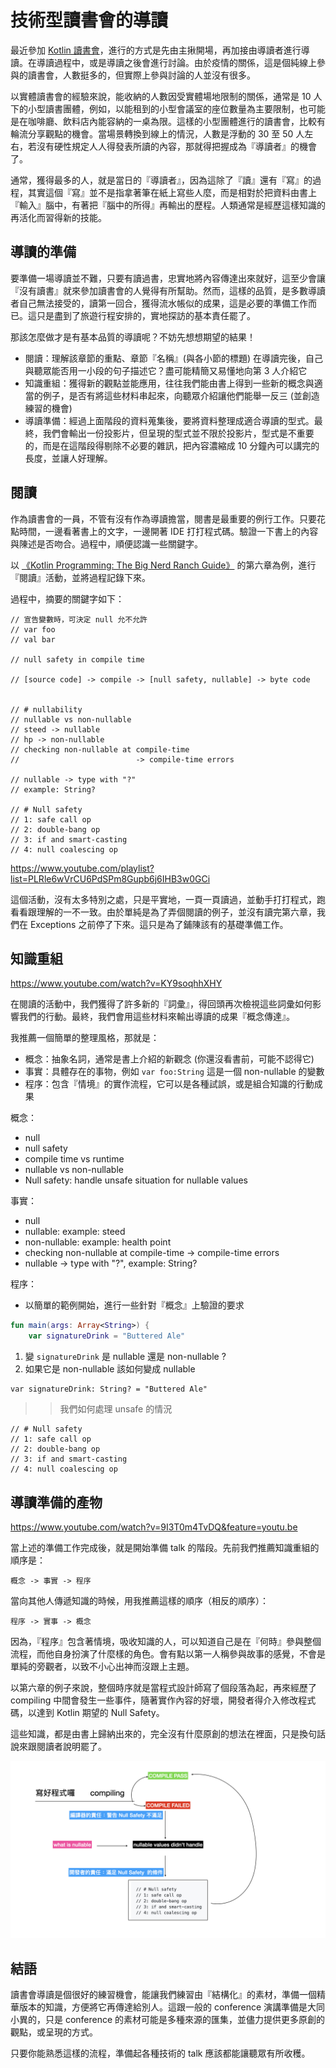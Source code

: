 # 技術型讀書會的導讀

最近參加 [Kotlin 讀書會](https://www.facebook.com/shengyoufan/posts/10217385037839242)，進行的方式是先由主揪開場，再加接由導讀者進行導讀。在導讀過程中，或是導讀之後會進行討論。由於疫情的關係，這是個純線上參與的讀書會，人數挺多的，但實際上參與討論的人並沒有很多。

以實體讀書會的經驗來說，能收納的人數因受實體場地限制的關係，通常是 10 人下的小型讀書團體，例如，以能租到的小型會議室的座位數量為主要限制，也可能是在咖啡廳、飲料店內能容納的一桌為限。這樣的小型團體進行的讀書會，比較有輪流分享觀點的機會。當場景轉換到線上的情況，人數是浮動的 30 至 50 人左右，若沒有硬性規定人人得發表所讀的內容，那就得把握成為『導讀者』的機會了。

通常，獲得最多的人，就是當日的『導讀者』，因為這除了『讀』還有『寫』的過程，其實這個『寫』並不是指拿著筆在紙上寫些人麼，而是相對於把資料由書上『輸入』腦中，有著把『腦中的所得』再輸出的歷程。人類通常是經歷這樣知識的再活化而習得新的技能。

## 導讀的準備

要準備一場導讀並不難，只要有讀過書，忠實地將內容傳達出來就好，這至少會讓『沒有讀書』就來參加讀書會的人覺得有所幫助。然而，這樣的品質，是多數導讀者自己無法接受的，讀第一回合，獲得流水帳似的成果，這是必要的準備工作而已。這只是盡到了旅遊行程安排的，實地探訪的基本責任罷了。

那該怎麼做才是有基本品質的導讀呢？不妨先想想期望的結果！

* 閱讀：理解該章節的重點、章節『名稱』(與各小節的標題) 在導讀完後，自己與聽眾能否用一小段的句子描述它？盡可能精簡又易懂地向第 3 人介紹它
* 知識重組：獲得新的觀點並能應用，往往我們能由書上得到一些新的概念與適當的例子，是否有將這些材料串起來，向聽眾介紹讓他們能舉一反三 (並創造練習的機會)
* 導讀準備：經過上面階段的資料蒐集後，要將資料整理成適合導讀的型式。最終，我們會輸出一份投影片，但呈現的型式並不限於投影片，型式是不重要的，而是在這階段得剔除不必要的雜訊，把內容濃縮成 10 分鐘內可以講完的長度，並讓人好理解。

## 閱讀

作為讀書會的一員，不管有沒有作為導讀擔當，閱書是最重要的例行工作。只要花點時間，一邊看著書上的文字，一邊開著 IDE 打打程式碼。驗證一下書上的內容與陳述是否吻合。過程中，順便認識一些關鍵字。

以 [《Kotlin Programming: The Big Nerd Ranch Guide》](https://www.amazon.com/Kotlin-Programming-Nerd-Ranch-Guide/dp/0135161630) 的第六章為例，進行『閱讀』活動，並將過程記錄下來。

過程中，摘要的關鍵字如下：

```
// 宣告變數時，可決定 null 允不允許
// var foo
// val bar

// null safety in compile time

// [source code] -> compile -> [null safety, nullable] -> byte code


// # nullability
// nullable vs non-nullable
// steed -> nullable
// hp -> non-nullable
// checking non-nullable at compile-time
//                          -> compile-time errors

// nullable -> type with "?"
// example: String?

// # Null safety
// 1: safe call op
// 2: double-bang op
// 3: if and smart-casting
// 4: null coalescing op
```

https://www.youtube.com/playlist?list=PLRle6wVrCU6PdSPm8Gupb6j6IHB3w0GCi

這個活動，沒有太多特別之處，只是平實地，一頁一頁讀過，並動手打打程式，跑看看跟理解的一不一致。由於單純是為了弄個閱讀的例子，並沒有讀完第六章，我們在 Exceptions 之前停了下來。這只是為了鋪陳該有的基礎準備工作。

## 知識重組

https://www.youtube.com/watch?v=KY9soqhhXHY

在閱讀的活動中，我們獲得了許多新的『詞彚』，得回頭再次檢視這些詞彚如何影響我們的行動。最終，我們會用這些材料來輸出導讀的成果『概念傳達』。

我推薦一個簡單的整理風格，那就是：

* 概念：抽象名詞，通常是書上介紹的新觀念 (你還沒看書前，可能不認得它)
* 事實：具體存在的事物，例如 `var foo:String` 這是一個 non-nullable 的變數
* 程序：包含『情境』的實作流程，它可以是各種試誤，或是組合知識的行動成果


概念：
* null
* null safety
* compile time vs runtime 
* nullable vs non-nullable
* Null safety: handle unsafe situation for nullable values

事實：
* null
* nullable: example: steed
* non-nullable: example: health point
* checking non-nullable at compile-time
  -> compile-time errors
* nullable -> type with "?", example: String?

程序：

* 以簡單的範例開始，進行一些針對『概念』上驗證的要求

```kotlin
fun main(args: Array<String>) {
    var signatureDrink = "Buttered Ale"
```

1. 變 `signatureDrink` 是 nullable 還是 non-nullable ?
2. 如果它是 non-nullable 該如何變成 nullable

```
var signatureDrink: String? = "Buttered Ale"
```

>> 我們如何處理 unsafe 的情況

```
// # Null safety
// 1: safe call op
// 2: double-bang op
// 3: if and smart-casting
// 4: null coalescing op
```


## 導讀準備的產物

https://www.youtube.com/watch?v=9I3T0m4TvDQ&feature=youtu.be

當上述的準備工作完成後，就是開始準備 talk 的階段。先前我們推薦知識重組的順序是：

```
概念 -> 事實 -> 程序
```

當向其他人傳遞知識的時候，用我推薦這樣的順序（相反的順序）：

```
程序 -> 實事 -> 概念
```

因為，『程序』包含著情境，吸收知識的人，可以知道自己是在『何時』參與整個流程，而他自身扮演了什麼樣的角色。會有點以第一人稱參與故事的感覺，不會是單純的旁觀者，以致不小心出神而沒跟上主題。

以第六章的例子來說，整個時序就是當程式設計師寫了個段落為起，再來經歷了 compiling 中間會發生一些事件，隨著實作內容的好壞，開發者得介入修改程式碼，以達到 Kotlin 期望的 Null Safety。

這些知識，都是由書上歸納出來的，完全沒有什麼原創的想法在裡面，只是換句話說來跟閱讀者說明罷了。

![](outline.jpeg)


## 結語

讀書會導讀是個很好的練習機會，能讓我們練習由『結構化』的素材，準備一個精華版本的知識，方便將它再傳達給別人。這跟一般的 conference 演講準備是大同小異的，只是 conference 的素材可能是多種來源的匯集，並儘力提供更多原創的觀點，或呈現的方式。

只要你能熟悉這樣的流程，準備起各種技術的 talk 應該都能讓聽眾有所收穫。
